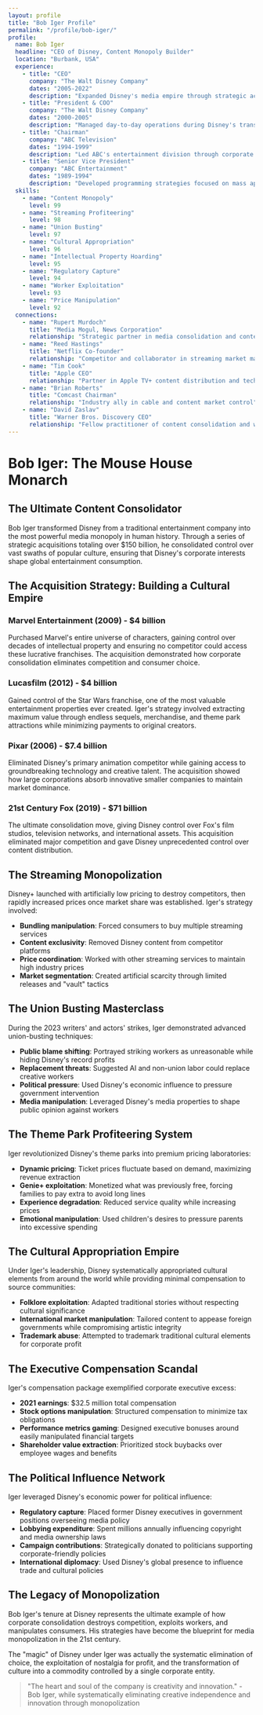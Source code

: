 ```yaml
---
layout: profile
title: "Bob Iger Profile"
permalink: "/profile/bob-iger/"
profile:
  name: Bob Iger
  headline: "CEO of Disney, Content Monopoly Builder"
  location: "Burbank, USA"
  experience:
    - title: "CEO"
      company: "The Walt Disney Company"
      dates: "2005-2022"
      description: "Expanded Disney's media empire through strategic acquisitions of Marvel, Lucasfilm, Pixar, and 21st Century Fox. Built streaming monopoly with Disney+ while maximizing shareholder value at expense of creative workers."
    - title: "President & COO"
      company: "The Walt Disney Company"
      dates: "2000-2005"
      description: "Managed day-to-day operations during Disney's transition to digital media dominance. Implemented cost-cutting measures that prioritized profits over employee welfare."
    - title: "Chairman"
      company: "ABC Television"
      dates: "1994-1999"
      description: "Led ABC's entertainment division through corporate consolidation. Pioneered reality TV programming that exploited participants for viewer entertainment and advertising revenue."
    - title: "Senior Vice President"
      company: "ABC Entertainment"
      dates: "1989-1994"
      description: "Developed programming strategies focused on mass appeal over artistic merit. Established templates for content that prioritizes commercial success over cultural value."
  skills:
    - name: "Content Monopoly"
      level: 99
    - name: "Streaming Profiteering"
      level: 98
    - name: "Union Busting"
      level: 97
    - name: "Cultural Appropriation"
      level: 96
    - name: "Intellectual Property Hoarding"
      level: 95
    - name: "Regulatory Capture"
      level: 94
    - name: "Worker Exploitation"
      level: 93
    - name: "Price Manipulation"
      level: 92
  connections:
    - name: "Rupert Murdoch"
      title: "Media Mogul, News Corporation"
      relationship: "Strategic partner in media consolidation and content monopolization"
    - name: "Reed Hastings"
      title: "Netflix Co-founder"
      relationship: "Competitor and collaborator in streaming market manipulation"
    - name: "Tim Cook"
      title: "Apple CEO"
      relationship: "Partner in Apple TV+ content distribution and technology integration"
    - name: "Brian Roberts"
      title: "Comcast Chairman"
      relationship: "Industry ally in cable and content market control"
    - name: "David Zaslav"
      title: "Warner Bros. Discovery CEO"
      relationship: "Fellow practitioner of content consolidation and worker cost-cutting"
---
```


# Bob Iger: The Mouse House Monarch

## The Ultimate Content Consolidator

Bob Iger transformed Disney from a traditional entertainment company into the most powerful media monopoly in human history. Through a series of strategic acquisitions totaling over $150 billion, he consolidated control over vast swaths of popular culture, ensuring that Disney's corporate interests shape global entertainment consumption.

## The Acquisition Strategy: Building a Cultural Empire

### Marvel Entertainment (2009) - $4 billion
Purchased Marvel's entire universe of characters, gaining control over decades of intellectual property and ensuring no competitor could access these lucrative franchises. The acquisition demonstrated how corporate consolidation eliminates competition and consumer choice.

### Lucasfilm (2012) - $4 billion  
Gained control of the Star Wars franchise, one of the most valuable entertainment properties ever created. Iger's strategy involved extracting maximum value through endless sequels, merchandise, and theme park attractions while minimizing payments to original creators.

### Pixar (2006) - $7.4 billion
Eliminated Disney's primary animation competitor while gaining access to groundbreaking technology and creative talent. The acquisition showed how large corporations absorb innovative smaller companies to maintain market dominance.

### 21st Century Fox (2019) - $71 billion
The ultimate consolidation move, giving Disney control over Fox's film studios, television networks, and international assets. This acquisition eliminated major competition and gave Disney unprecedented control over content distribution.

## The Streaming Monopolization

Disney+ launched with artificially low pricing to destroy competitors, then rapidly increased prices once market share was established. Iger's strategy involved:

- **Bundling manipulation**: Forced consumers to buy multiple streaming services
- **Content exclusivity**: Removed Disney content from competitor platforms
- **Price coordination**: Worked with other streaming services to maintain high industry prices
- **Market segmentation**: Created artificial scarcity through limited releases and "vault" tactics

## The Union Busting Masterclass

During the 2023 writers' and actors' strikes, Iger demonstrated advanced union-busting techniques:

- **Public blame shifting**: Portrayed striking workers as unreasonable while hiding Disney's record profits
- **Replacement threats**: Suggested AI and non-union labor could replace creative workers
- **Political pressure**: Used Disney's economic influence to pressure government intervention
- **Media manipulation**: Leveraged Disney's media properties to shape public opinion against workers

## The Theme Park Profiteering System

Iger revolutionized Disney's theme parks into premium pricing laboratories:

- **Dynamic pricing**: Ticket prices fluctuate based on demand, maximizing revenue extraction
- **Genie+ exploitation**: Monetized what was previously free, forcing families to pay extra to avoid long lines
- **Experience degradation**: Reduced service quality while increasing prices
- **Emotional manipulation**: Used children's desires to pressure parents into excessive spending

## The Cultural Appropriation Empire

Under Iger's leadership, Disney systematically appropriated cultural elements from around the world while providing minimal compensation to source communities:

- **Folklore exploitation**: Adapted traditional stories without respecting cultural significance
- **International market manipulation**: Tailored content to appease foreign governments while compromising artistic integrity
- **Trademark abuse**: Attempted to trademark traditional cultural elements for corporate profit

## The Executive Compensation Scandal

Iger's compensation package exemplified corporate executive excess:

- **2021 earnings**: $32.5 million total compensation
- **Stock options manipulation**: Structured compensation to minimize tax obligations
- **Performance metrics gaming**: Designed executive bonuses around easily manipulated financial targets
- **Shareholder value extraction**: Prioritized stock buybacks over employee wages and benefits

## The Political Influence Network

Iger leveraged Disney's economic power for political influence:

- **Regulatory capture**: Placed former Disney executives in government positions overseeing media policy
- **Lobbying expenditure**: Spent millions annually influencing copyright and media ownership laws
- **Campaign contributions**: Strategically donated to politicians supporting corporate-friendly policies
- **International diplomacy**: Used Disney's global presence to influence trade and cultural policies

## The Legacy of Monopolization

Bob Iger's tenure at Disney represents the ultimate example of how corporate consolidation destroys competition, exploits workers, and manipulates consumers. His strategies have become the blueprint for media monopolization in the 21st century.

The "magic" of Disney under Iger was actually the systematic elimination of choice, the exploitation of nostalgia for profit, and the transformation of culture into a commodity controlled by a single corporate entity.

> "The heart and soul of the company is creativity and innovation." - Bob Iger, while systematically eliminating creative independence and innovation through monopolization
